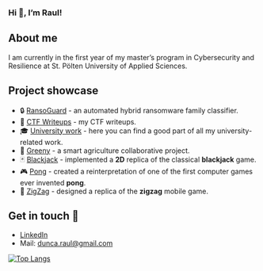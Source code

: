 ### Hi 👋, I’m Raul!
## About me
I am currently in the first year of my master’s program in Cybersecurity and Resilience at St. Pölten University of Applied Sciences.
## Project showcase
- 🔒 [RansoGuard](https://github.com/raul-dunca/ransoguard) - an automated hybrid ransomware family classifier.
- 🚩 [CTF Writeups](https://github.com/raul-dunca/ctf-writeups) - my CTF writeups.
- 🎓 [University work](https://github.com/raul-dunca/university-work) - here you can find a good part of all my university-related work.
- 🌱 [Greeny](https://github.com/raul-dunca/SmartGardening) - a smart agriculture collaborative project.
- 🃏 [Blackjack](https://github.com/raul-dunca/blackjack) - implemented a **2D** replica of the classical **blackjack** game.
- 🎮 [Pong](https://github.com/raul-dunca/pong) - created a reinterpretation of one of the first computer games ever invented **pong**.
- 💠 [ZigZag](https://github.com/raul-dunca/zigzag) - designed a replica of the **zigzag** mobile game.

## Get in touch 📧
- [LinkedIn](https://www.linkedin.com/in/raul-dunca-a79a681a9/)
- Mail: dunca.raul@gmail.com
<!---
raul-dunca/raul-dunca is a ✨ special ✨ repository because its `README.md` (this file) appears on your GitHub profile.
You can click the Preview link to take a look at your changes.
--->

[![Top Langs](https://github-readme-stats.vercel.app/api/top-langs/?username=raul-dunca&exclude_repo=zigzag,SmartGardening&layout=compact&langs_count=12&theme=algolia)](https://github.com/anuraghazra/github-readme-stats)


